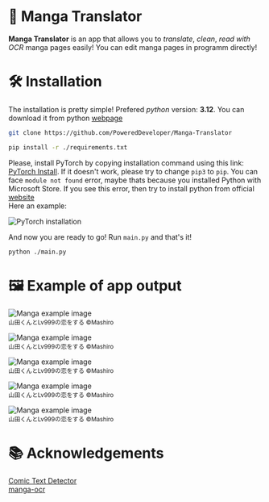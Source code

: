 # 🎇 Manga Translator
**Manga Translator** is an app that allows you to _translate_, _clean_, _read with OCR_ manga pages easily! You can edit manga pages in programm directly!

# 🛠️ Installation
The installation is pretty simple! Prefered _python_ version: **3.12**. You can download it from python [webpage](https://python.org/downloads)

```bash
git clone https://github.com/PoweredDeveloper/Manga-Translator
```
```bash
pip install -r ./requirements.txt
```

Please, install PyTorch by copying installation command using this link: [PyTorch Install](https://pytorch.org/). If it doesn't work, please try to change `pip3` to `pip`. You can face `module not found` error, maybe thats because you installed Python with Microsoft Store. If you see this error, then try to install python from official [website](https://python.org/downloads)
<br />
Here an example:

![PyTorch installation](imgs/pytorch.png)

And now you are ready to go! Run `main.py` and that's it!
```bash
python ./main.py
```

# 🖼️ Example of app output
![Manga example image](imgs/1.png)
<br />
<sup>山田くんとLv999の恋をする ©Mashiro</sup>

![Manga example image](imgs/2.png)
<br />
<sup>山田くんとLv999の恋をする ©Mashiro</sup>

![Manga example image](imgs/3.png)
<br />
<sup>山田くんとLv999の恋をする ©Mashiro</sup>

![Manga example image](imgs/4.png)
<br />
<sup>山田くんとLv999の恋をする ©Mashiro</sup>

![Manga example image](imgs/5.png)
<br />
<sup>山田くんとLv999の恋をする ©Mashiro</sup>

# 📚 Acknowledgements
[Comic Text Detector](https://github.com/dmMaze/comic-text-detector)<br />
[manga-ocr](https://github.com/kha-white/manga-ocr)
